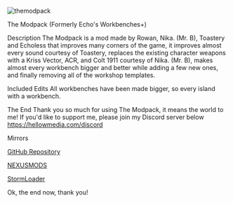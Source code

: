 ![themodpack](https://github.com/echoless3484/TheModpack/assets/109392419/19e44af6-8861-417a-8025-8237390ea6eb)

The Modpack (Formerly Echo's Workbenches+)

Description
The Modpack is a mod made by Rowan, Nika. (Mr. B), Toastery and Echoless that improves many corners of the game, it improves almost every sound courtesy of Toastery, replaces the existing character weapons with a Kriss Vector, ACR, and Colt 1911 courtesy of Nika. (Mr. B), makes almost every workbench bigger and better while adding a few new ones, and finally removing all of the workshop templates.

Included Edits
All workbenches have been made bigger, so every island with a workbench.

The End
Thank you so much for using The Modpack, it means the world to me! If you'd like to support me, please join my Discord server below
https://hellowmedia.com/discord﻿

Mirrors

[GitHub Repository](https://github.com/echoless3484/TheModpack/tree/main)

[NEXUSMODS](https://www.nexusmods.com/stormworksbuildandrescue/mods/32)

[StormLoader](https://github.com/Lewinator56/StormLoader)

Ok, the end now, thank you!
